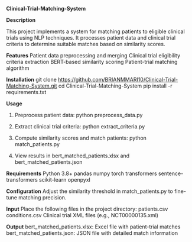 **Clinical-Trial-Matching-System**

**Description**

This project implements a system for matching patients to eligible clinical trials using NLP techniques. It processes patient data and clinical trial criteria to determine suitable matches based on similarity scores.

**Features**
  Patient data preprocessing and merging
  Clinical trial eligibility criteria extraction
  BERT-based similarity scoring
  Patient-trial matching algorithm
  
**Installation**
  git clone https://github.com/BRIANMMARI10/Clinical-Trial-Matching-System.git
  cd Clinical-Trial-Matching-System
  pip install -r requirements.txt
  
**Usage**
1.  Preprocess patient data:
  python preprocess_data.py

2.  Extract clinical trial criteria:
  python extract_criteria.py

3.  Compute similarity scores and match patients:
  python match_patients.py

4.  View results in bert_matched_patients.xlsx and bert_matched_patients.json
   
**Requirements**
  Python 3.8+
  pandas
  numpy
  torch
  transformers
  sentence-transformers
  scikit-learn
  openpyxl
  
**Configuration**
  Adjust the similarity threshold in match_patients.py to fine-tune matching precision.
  
**Input**
Place the following files in the project directory:
  patients.csv
  conditions.csv
  Clinical trial XML files (e.g., NCT00000135.xml)
  
**Output**
  bert_matched_patients.xlsx: Excel file with patient-trial matches
  bert_matched_patients.json: JSON file with detailed match information
